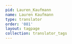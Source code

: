 ```yaml
---
pid: Lauren_Kaufmann
name: Lauren Kaufmann
type: translator
order: '081'
layout: tagpage
collection: translator_tags
---
```

